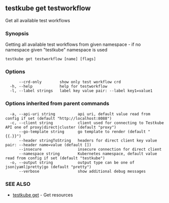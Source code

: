<head>
  <meta name="docsearch:indexPrefix" content="reference-doc" />
</head>

## testkube get testworkflow

Get all available test workflows

### Synopsis

Getting all available test workflows from given namespace - if no namespace given "testkube" namespace is used

```
testkube get testworkflow [name] [flags]
```

### Options

```
      --crd-only        show only test workflow crd
  -h, --help            help for testworkflow
  -l, --label strings   label key value pair: --label key1=value1
```

### Options inherited from parent commands

```
  -a, --api-uri string          api uri, default value read from config if set (default "http://localhost:8088")
  -c, --client string           client used for connecting to Testkube API one of proxy|direct|cluster (default "proxy")
      --go-template string      go template to render (default "{{.}}")
      --header stringToString   headers for direct client key value pair: --header name=value (default [])
      --insecure                insecure connection for direct client
      --namespace string        Kubernetes namespace, default value read from config if set (default "testkube")
  -o, --output string           output type can be one of json|yaml|pretty|go (default "pretty")
      --verbose                 show additional debug messages
```

### SEE ALSO

- [testkube get](testkube_get.md) - Get resources
